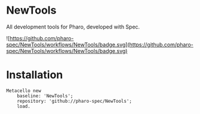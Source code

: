 # NewTools
All development tools for Pharo, developed with Spec.

![https://github.com/pharo-spec/NewTools/workflows/NewTools/badge.svg](https://github.com/pharo-spec/NewTools/workflows/NewTools/badge.svg)


# Installation

```Smalltalk
Metacello new
    baseline: 'NewTools';
    repository: 'github://pharo-spec/NewTools';
    load.
